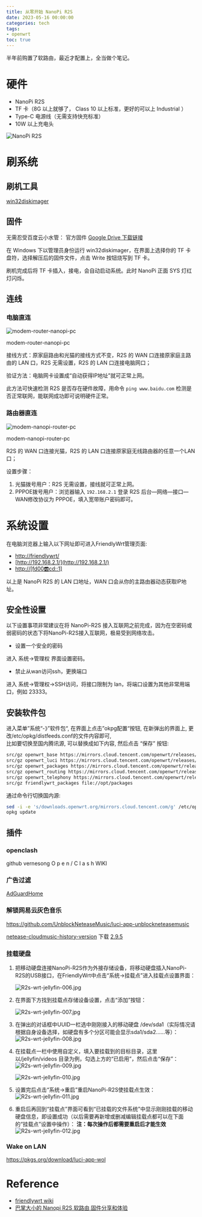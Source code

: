 ```yaml
---
title: 从零开始 NanoPi R2S
date: 2023-05-16 00:00:00
categories: tech
tags: 
- openwrt
toc: true
---
```


半年前购置了软路由，最近才配置上，全当做个笔记。

<!-- more -->


# 硬件

- NanoPi R2S
- TF 卡（8G 以上就够了， Class 10 以上标准，更好的可以上 Industrial ）
- Type-C 电源线（无需支持快充标准）
- 10W 以上充电头

![NanoPi R2S](https://s2.loli.net/2023/10/30/vhUpS5CFyaXo7OZ.png)

# 刷系统

## 刷机工具

[win32diskimager](https://win32diskimager.org/)

## 固件

无需忍受百度云小水管： 官方固件 [Google Drive 下载链接](https://drive.google.com/drive/folders/1Ua3c8OBCylhe9b41e_QW42xRDWs3eLcw)


在 Windows 下以管理员身份运行 win32diskimager，在界面上选择你的 TF 卡盘符，选择解压后的固件文件，点击 Write 按钮烧写到 TF 卡。


刷机完成后将 TF 卡插入，接电，会自动启动系统。此时 NanoPi 正面 SYS 灯红灯闪烁。

## 连线

### 电脑直连

![modem-router-nanopi-pc](https://s2.loli.net/2023/10/30/liRkbNPfaBwSdDt.png)


modem-router-nanopi-pc

接线方式：原家庭路由和光猫的接线方式不变，R2S 的 WAN 口连接原家庭主路由的 LAN 口，R2S 无需设置，R2S 的 LAN 口连接电脑网口；

验证方法：电脑网卡设置成“自动获得IP地址”就可正常上网。

此方法可快速检测 R2S 是否存在硬件故障，用命令 `ping www.baidu.com` 检测是否正常联网，能联网成功即可说明硬件正常。

### 路由器直连


![modem-nanopi-router-pc](https://s2.loli.net/2023/10/30/HDKQ3cbNxSeZICy.png)

modem-nanopi-router-pc

R2S 的 WAN 口连接光猫，R2S 的 LAN 口连接原家庭无线路由器的任意一个LAN口；
 
设置步骤：

1. 光猫拨号用户：R2S 无需设置，接线就可正常上网。
2. PPPOE拨号用户：浏览器输入 `192.168.2.1` 登录 R2S 后台—网络—接口—WAN修改协议为 PPPOE，填入宽带账户密码即可。


# 系统设置

在电脑浏览器上输入以下网址即可进入FriendlyWrt管理页面:  

-   [http://friendlywrt/](http://friendlywrt/)
-   [http://192.168.2.1/](http://192.168.2.1/)
-   [http://[fd00:ab:cd::1]](http://[fd00:ab:cd::1])

以上是 NanoPi R2S 的 LAN 口地址，WAN 口会从你的主路由器动态获取IP地址。

## 安全性设置

以下设置事项非常建议在将 NanoPi-R2S 接入互联网之前完成，因为在空密码或弱密码的状态下将NanoPi-R2S接入互联网，极易受到网络攻击。

-   设置一个安全的密码

进入 系统->管理权 界面设置密码。

-   禁止从wan访问ssh，更换端口

进入 系统->管理权->SSH访问，将接口限制为 lan，将端口设置为其他非常用端口，例如 23333。


## 安装软件包
进入菜单”系统“-》”软件包“, 在界面上点击”okpg配置“按钮, 在新弹出的界面上, 更改/etc/opkg/distfeeds.conf的文件内容即可,  
比如要切换至国内腾讯源, 可以替换成如下内容, 然后点击 “保存” 按钮:

```bash
src/gz openwrt_base https://mirrors.cloud.tencent.com/openwrt/releases/22.03.2/packages/aarch64_cortex-a53/base
src/gz openwrt_luci https://mirrors.cloud.tencent.com/openwrt/releases/22.03.2/packages/aarch64_cortex-a53/luci
src/gz openwrt_packages https://mirrors.cloud.tencent.com/openwrt/releases/22.03.2/packages/aarch64_cortex-a53/packages
src/gz openwrt_routing https://mirrors.cloud.tencent.com/openwrt/releases/22.03.2/packages/aarch64_cortex-a53/routing
src/gz openwrt_telephony https://mirrors.cloud.tencent.com/openwrt/releases/22.03.2/packages/aarch64_cortex-a53/telephony
src/gz friendlywrt_packages file://opt/packages
```

通过命令行切换国内源:
```bash
sed -i -e 's/downloads.openwrt.org/mirrors.cloud.tencent.com/g' /etc/opkg/distfeeds.conf
opkg update
```


## 插件
### openclash

github vernesong O p e n / C l a s h WIKI

### 广告过滤

[AdGuardHome](https://github.com/rufengsuixing/luci-app-adguardhome)

### 解锁网易云灰色音乐

https://github.com/UnblockNeteaseMusic/luci-app-unblockneteasemusic

[netease-cloudmusic-history-version](https://blog.amarea.cn/archives/netease-cloudmusic-history-version.html) 下载  [2.9.5](https://d1.music.126.net/dmusic/cloudmusicsetup2.9.5.199424.exe)

### 挂载硬盘

1. 把移动硬盘连接NanoPi-R2S作为外接存储设备，将移动硬盘插入NanoPi-R2S的USB接口，在FriendlyWrt中点击“系统->挂载点”进入挂载点设置界面：  

    ![R2s-wrt-jellyfin-006.jpg](https://wiki.friendlyelec.com/wiki/images/7/78/R2s-wrt-jellyfin-006.jpg)

2. 在界面下方找到挂载点存储设备设置，点击“添加”按钮：  

    ![R2s-wrt-jellyfin-007.jpg](https://wiki.friendlyelec.com/wiki/images/7/79/R2s-wrt-jellyfin-007.jpg)
    
3. 在弹出的对话框中UUID一栏选中刚刚接入的移动硬盘 /dev/sda1（实际情况请根据自身设备选择，如硬盘有多个分区可能会显示sda1/sda2……等）：  
    ![R2s-wrt-jellyfin-008.jpg](https://wiki.friendlyelec.com/wiki/images/8/80/R2s-wrt-jellyfin-008.jpg)

4. 在挂载点一栏中使用自定义，填入要挂载到的目标目录，这里以/jellyfin/videos 目录为例，勾选上方的“已启用”，然后点击“保存”：  
    ![R2s-wrt-jellyfin-009.jpg](https://wiki.friendlyelec.com/wiki/images/8/81/R2s-wrt-jellyfin-009.jpg)

    ![R2s-wrt-jellyfin-010.jpg](https://wiki.friendlyelec.com/wiki/images/5/50/R2s-wrt-jellyfin-010.jpg)

5. 设置完后点击“系统->重启”重启NanoPi-R2S使挂载点生效：  
    ![R2s-wrt-jellyfin-011.jpg](https://wiki.friendlyelec.com/wiki/images/0/0b/R2s-wrt-jellyfin-011.jpg)

6. 重启后再回到“挂载点”界面可看到“已挂载的文件系统”中显示刚刚挂载的移动硬盘信息，即设置成功（以后需要再新增或删减编辑挂载点都可以在下面的“挂载点”设置中操作）：  **注：每次操作后都需要重启后才能生效**  
    ![R2s-wrt-jellyfin-012.jpg](https://wiki.friendlyelec.com/wiki/images/f/fa/R2s-wrt-jellyfin-012.jpg)

### Wake on LAN

https://pkgs.org/download/luci-app-wol

# Reference

- [friendlywrt wiki](https://wiki.friendlyelec.com/wiki/index.php/NanoPi_R2S/zh)
- [巴掌大小的 Nanopi R2S 软路由 固件分享和体验](https://zhongce.sina.com.cn/article/view/72480)
